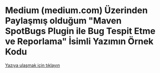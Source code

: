 # Medium (medium.com) Üzerinden Paylaşmış olduğum "Maven SpotBugs Plugin ile Bug Tespit Etme ve Reporlama" İsimli Yazımın Örnek Kodu

[Yazıya ulaşmak için tıklayın](https://medium.com/@metinalniacik/maven-spotbugs-plugin-ile-bug-tespit-etme-ve-reporlama-c3b617a0d14a)

